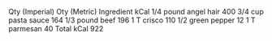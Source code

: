 ---
---
Qty (Imperial)	Oty (Metric)	Ingredient	kCal
1/4 pound		angel hair	400
3/4 cup		pasta sauce	164
1/3 pound		beef	196
1 T		crisco	110
1/2		green pepper	12
1 T		parmesan	40
Total kCal	922